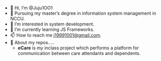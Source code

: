 - 👋 Hi, I’m @Juju1OO1
- 📖 Pursuing my master’s degree in information system management in NCCU.
- 👀 I’m interested in system development.
- 🌱 I’m currently learning JS Frameworks.
- 📫 How to reach me j19991001@gmail.com.
- 🧠 About my repos.....
  - **eCare** is my inclass project which performs a platform for communication between care attendants and dependents.

<!---
Juju1OO1/Juju1OO1 is a ✨ special ✨ repository because its `README.md` (this file) appears on your GitHub profile.
You can click the Preview link to take a look at your changes.
--->
